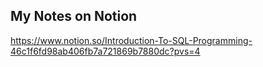 ## My Notes on Notion 
https://www.notion.so/Introduction-To-SQL-Programming-46c1f6fd98ab406fb7a721869b7880dc?pvs=4
